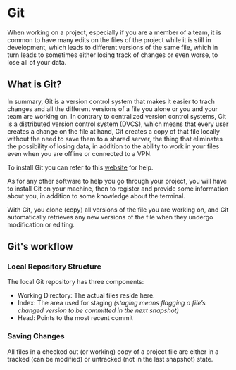 # Git 


When working on a project, especially if you are a member of a team, it is common to have 
many edits on the files of the project while it is still in development, which leads to different versions of the same file, which in turn leads to sometimes either losing track of changes or even worse, to lose all of your data.

## What is Git?

In summary, Git is a version control system that makes it easier to trach changes and all the different versions of a file you alone or you and your team are working on. In contrary to centralized version control systems, Git is a distributed version control system (DVCS), which means that every user creates a change on the file at hand, Git creates a copy of that file locally without the need to save them to a shared server, the thing that eliminates the possibility of losing data, in addition to the ability to work in your files even when you are offline or connected to a VPN.

To install Git you can refer to this [website](https://blog.udemy.com/git-tutorial-a-comprehensive-guide/#2_1) for help.

As for any other software to help you go through your project, you will have to install Git on your machine, then to register and provide some information about you, in addition to some knowledge about the terminal.

With Git, you clone (copy) all versions of the file you are working on, and Git automatically retrieves any new versions of the file when they undergo modification or editing.

## Git's workflow

### Local Repository Structure

The local Git repository has three components:

* Working Directory: The actual files reside here.
* Index: The area used for staging *(staging means flagging a file’s changed version to be committed in the next snapshot)*
* Head: Points to the most recent commit

### Saving Changes 

All files in a checked out (or working) copy of a project file are either in a tracked (can be modified) or untracked (not in the last snapshot) state.


